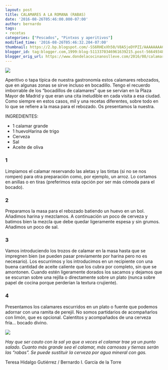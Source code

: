 ```yaml
---
layout: post
title: CALAMARES A LA ROMANA (RABAS)
date: '2016-08-26T05:46:00.000-07:00'
author: bernardo
tags:
- recetas
categories: ["Pescados", "Pintxos y aperitivos"]
modified_time: '2016-08-26T05:46:32.204-07:00'
thumbnail: https://2.bp.blogspot.com/-SS6RHExXh50/V8A5jeDYPZI/AAAAAAAAC64/E82SaXYuU4MFrILCybrfH10U9q2J41sQQCLcB/s400/01.JPG
blogger_id: tag:blogger.com,1999:blog-5113370346961639215.post-5664934878760262875
blogger_orig_url: https://www.dondelacocinanoslleve.com/2016/08/calamares-la-romana-rabas.html
---
```


![](https://2.bp.blogspot.com/-SS6RHExXh50/V8A5jeDYPZI/AAAAAAAAC64/E82SaXYuU4MFrILCybrfH10U9q2J41sQQCLcB/s400/01.JPG)

  
Aperitivo o tapa típica de nuestra gastronomía estos calamares rebozados, que en algunas zonas se sirve incluso en bocadillo. Tengo el recuerdo imborrable de los “bocadillos de calamares” que se servían en la Plaza Mayor de Madrid y que eran una cita ineludible en cada visita a esa ciudad. Como siempre en estos casos, mil y una recetas diferentes, sobre todo en lo que se refiere a la masa para el rebozado. Os presentamos la nuestra.  

INGREDIENTES:
* 1 calamar grande
* 1 huevoHarina de trigo
* Cerveza
* Sal
* Aceite de oliva  

### 1

Limpiamos el calamar reservando las aletas y las tintas (si no se nos rompen) para otra preparación como, por ejemplo, un arroz. Lo cortamos en anillas o en tiras (preferimos esta opción por ser más cómoda para el bocado).  

### 2

Preparamos la masa para el rebozado batiendo un huevo en un bol. Añadimos harina y mezclamos. A continuación un poco de cerveza y batimos bien la mezcla que debe quedar ligeramente espesa y sin grumos. Añadimos un poco de sal.  

### 3

Vamos introduciendo los trozos de calamar en la masa hasta que se impregnen bien (se pueden pasar previamente por harina pero no es necesario). Los escurrimos y los introducimos en un recipiente con una buena cantidad de aceite caliente que los cubra por completo, sin que se amontonen. Cuando estén ligeramente dorados los sacamos y dejamos que se escurran sobre una rejilla o directamente sobre un plato (nunca sobre papel de cocina porque perderían la textura crujiente).  

### 4

Presentamos los calamares escurridos en un plato o fuente que podemos adornar con una ramita de perejil. No somos partidarios de acompañarlos con limón, que es opcional. Calentitos y acompañados de una cerveza fría… bocado divino.  

![](https://2.bp.blogspot.com/-Tjb3-OaSplI/V8A5459i1oI/AAAAAAAAC68/qjwLkaYQki0KdbjJ14KViRQHyLbWIy-mACLcB/s320/02.JPG)

  
_Hay que ser cauto con la sal ya que a veces el calamar trae ya un punto salado. Cuanto más grande sea el calamar, más carnosas y tiernas serán las “rabas”. Se puede sustituir la cerveza por agua mineral con gas._  
  
Teresa Hidalgo Gutiérrez / Bernardo I. García de la Torre

